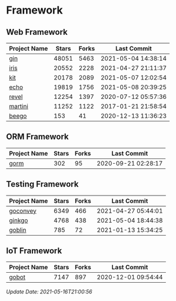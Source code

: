 # Framework

## Web Framework
| Project Name | Stars | Forks | Last Commit |
| ------------ | ----- | ----- | ----------- |
| [gin](https://github.com/gin-gonic/gin) | 48051 | 5463 | 2021-05-04 14:38:14 |
| [iris](https://github.com/kataras/iris) | 20552 | 2228 | 2021-04-27 21:11:37 |
| [kit](https://github.com/go-kit/kit) | 20178 | 2089 | 2021-05-07 12:02:54 |
| [echo](https://github.com/labstack/echo) | 19819 | 1756 | 2021-05-08 20:39:25 |
| [revel](https://github.com/revel/revel) | 12254 | 1397 | 2020-07-12 05:57:36 |
| [martini](https://github.com/go-martini/martini) | 11252 | 1122 | 2017-01-21 21:58:54 |
| [beego](https://github.com/astaxie/beego) | 153 | 41 | 2020-12-13 11:36:23 |

## ORM Framework
| Project Name | Stars | Forks | Last Commit |
| ------------ | ----- | ----- | ----------- |
| [gorm](https://github.com/jinzhu/gorm) | 302 | 95 | 2020-09-21 02:28:17 |

## Testing Framework
| Project Name | Stars | Forks | Last Commit |
| ------------ | ----- | ----- | ----------- |
| [goconvey](https://github.com/smartystreets/goconvey) | 6349 | 466 | 2021-04-27 05:44:01 |
| [ginkgo](https://github.com/onsi/ginkgo) | 4768 | 438 | 2021-05-04 18:44:38 |
| [goblin](https://github.com/franela/goblin) | 785 | 72 | 2021-01-13 15:34:25 |

## IoT Framework
| Project Name | Stars | Forks | Last Commit |
| ------------ | ----- | ----- | ----------- |
| [gobot](https://github.com/hybridgroup/gobot) | 7147 | 897 | 2020-12-01 09:54:44 |

*Update Date: 2021-05-16T21:00:56*